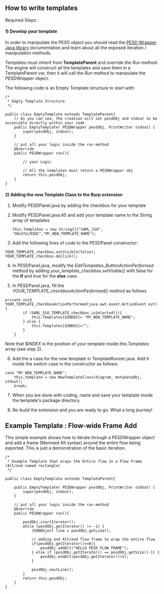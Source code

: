 
## How to write templates

Required Steps :

#### 1) Develop your template 
In order to manipulate the PESD object you should read the [PESD Wrapper Java library](PESDWrapper.md) documentation and learn about all the exposed iteration / manipulation methods.

Templates must inherit from **TemplateParent** and override the *Run* method. The engine will construct all the templates and save them in a TemplateParent var, then it will call the *Run* method to manipulate the *PESDWrapper* object.

The following code is an Empty Template structure to start with:
```
/*
 * Empty Template Structure
 */
 
public class EmptyTemplate extends TemplateParent{
    // As you can see, the creation will set pesdObj and stdout to be accessible directly within your code
    public EmptyTemplate( PESDWrapper pesdObj, PrintWriter stdout) {
        super(pesdObj, stdout);
    }
	
    // put all your logic inside the run method
    @Override
    public PESDWrapper run(){
		
		// your Logic
		
		// All the templates must return a PESDWrapper obj
        return this.pesdObj;
    }
}

```

#### 2) Adding the new Template Class to the Burp extension
1. Modify PESDPanel.java by adding the checkbox for your template

2. Modify PESDPanel.java:45 and add your template name to the String array of templates
   ```
   this.Templates = new String[]{"SAML_SSO", "OAuth2/OIDC","MY_NEW_TEMPLATE_NAME"};
   ```
   
3. Add the following lines of code to the PESDPanel constructor:
```
YOUR_TEMPLATE_checkbox.setVisible(false);
YOUR_TEMPLATE_checkbox.doClick();
```

4. In PESDPanel.java, modify the *EditTemplates_ButtonActionPerformed* method by adding *your_template_checkbox.setVisible()* with false for the **if** and true for the **else** case.

5. In PESDPanel.java, fill the *YOUR_TEMPLATE_checkboxActionPerformed()* method as follows
```
private void YOUR_TEMPLATE_checkboxActionPerformed(java.awt.event.ActionEvent evt) {                                                           
        if (SAML_SSO_TEMPLATE_checkbox.isSelected()){
            this.Templates[$INDEX]= "MY_NEW_TEMPLATE_NAME";
        } else {
            this.Templates[$INDEX]="";
        }
    } 
```
Note that *$INDEX* is the position of your template inside *this.Templates* array (see step 2).

6. Add the a case for the new template in TemplateRunner.java. Add it inside the switch-case in the constructor as follows:
```
case "MY_NEW_TEMPLATE_NAME":
    this.template = new NewTemplateClass(diagram, metadataObj, stdout);
    break;
```

7. When you are done with coding, name and save your template inside the template's package directory.

8. Re-build the extension and you are ready to go. What a long journey!


## Example Template :  Flow-wide Frame Add
This simple example shows how to iterate through a PESDWrapper object and add a frame (Mermaid Alt syntax) around the entire flow being exported. This is just a demonstration of the basic iteration. 

```
/*
 * Example Template that wraps the Entire flow in a Flow Frame (Alt/end named rectangle)
 */
 
public class EmptyTemplate extends TemplateParent{
    
    public EmptyTemplate( PESDWrapper pesdObj, PrintWriter stdout) {
        super(pesdObj, stdout);
    }
	
    // put all your logic inside the run method
    @Override
    public PESDWrapper run(){
	
        pesdObj.startIterator();
        while (pesdObj.getIterator() != -1) {
            JSONObject line = pesdObj.getLine();
			
			// adding and Alt/end flow frame to wrap the entire flow
            if(pesdObj.getIterator()==0){
				pesdObj.addAlt("HELLO PESD FLOW FRAME");
			} else if (pesdObj.getIterator() == pesdObj.getSize()-1) {
				pesdObj.endAlt(pesdObj.getIterator()+1);
			}
			
            pesdObj.nextLine();
        }
        return this.pesdObj;
    }
}

```
